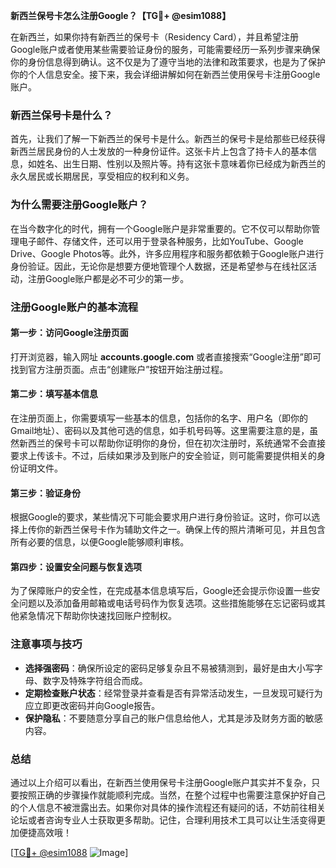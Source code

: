 **新西兰保号卡怎么注册Google？【TG💪+ @esim1088】**

在新西兰，如果你持有新西兰的保号卡（Residency Card），并且希望注册Google账户或者使用某些需要验证身份的服务，可能需要经历一系列步骤来确保你的身份信息得到确认。这不仅是为了遵守当地的法律和政策要求，也是为了保护你的个人信息安全。接下来，我会详细讲解如何在新西兰使用保号卡注册Google账户。

### 新西兰保号卡是什么？

首先，让我们了解一下新西兰的保号卡是什么。新西兰的保号卡是给那些已经获得新西兰居民身份的人士发放的一种身份证件。这张卡片上包含了持卡人的基本信息，如姓名、出生日期、性别以及照片等。持有这张卡意味着你已经成为新西兰的永久居民或长期居民，享受相应的权利和义务。

### 为什么需要注册Google账户？

在当今数字化的时代，拥有一个Google账户是非常重要的。它不仅可以帮助你管理电子邮件、存储文件，还可以用于登录各种服务，比如YouTube、Google Drive、Google Photos等。此外，许多应用程序和服务都依赖于Google账户进行身份验证。因此，无论你是想要方便地管理个人数据，还是希望参与在线社区活动，注册Google账户都是必不可少的第一步。

### 注册Google账户的基本流程

#### 第一步：访问Google注册页面

打开浏览器，输入网址 **accounts.google.com** 或者直接搜索“Google注册”即可找到官方注册页面。点击“创建账户”按钮开始注册过程。

#### 第二步：填写基本信息

在注册页面上，你需要填写一些基本的信息，包括你的名字、用户名（即你的Gmail地址）、密码以及其他可选的信息，如手机号码等。这里需要注意的是，虽然新西兰的保号卡可以帮助你证明你的身份，但在初次注册时，系统通常不会直接要求上传该卡。不过，后续如果涉及到账户的安全验证，则可能需要提供相关的身份证明文件。

#### 第三步：验证身份

根据Google的要求，某些情况下可能会要求用户进行身份验证。这时，你可以选择上传你的新西兰保号卡作为辅助文件之一。确保上传的照片清晰可见，并且包含所有必要的信息，以便Google能够顺利审核。

#### 第四步：设置安全问题与恢复选项

为了保障账户的安全性，在完成基本信息填写后，Google还会提示你设置一些安全问题以及添加备用邮箱或电话号码作为恢复选项。这些措施能够在忘记密码或其他紧急情况下帮助你快速找回账户控制权。

### 注意事项与技巧

- **选择强密码**：确保所设定的密码足够复杂且不易被猜测到，最好是由大小写字母、数字及特殊字符组合而成。
- **定期检查账户状态**：经常登录并查看是否有异常活动发生，一旦发现可疑行为应立即更改密码并向Google报告。
- **保护隐私**：不要随意分享自己的账户信息给他人，尤其是涉及财务方面的敏感内容。

### 总结

通过以上介绍可以看出，在新西兰使用保号卡注册Google账户其实并不复杂，只要按照正确的步骤操作就能顺利完成。当然，在整个过程中也需要注意保护好自己的个人信息不被泄露出去。如果你对具体的操作流程还有疑问的话，不妨前往相关论坛或者咨询专业人士获取更多帮助。记住，合理利用技术工具可以让生活变得更加便捷高效哦！

[[TG💪+ @esim1088](https://t.me/s/esim1088) ![Image](https://i.postimg.cc/4NQfJmqS/Snipaste-2025-05-13-00-14-12.png)]